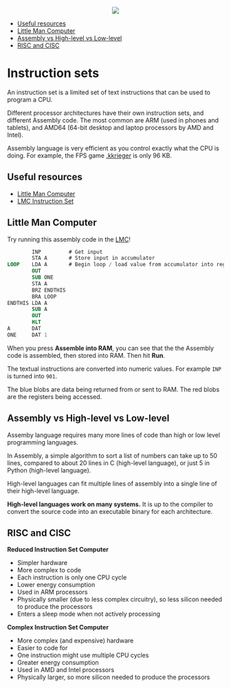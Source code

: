 <p align="center">
  <img src="../../../common-assets/blob/main/images/bhasvic/bhasvic-rect-hills-text-small.png?raw=true">
</p>

- [Useful resources](#useful-resources)
- [Little Man Computer](#little-man-computer)
- [Assembly vs High-level vs Low-level](#assembly-vs-high-level-vs-low-level)
- [RISC and CISC](#risc-and-cisc)

<!-- omit in toc -->
# Instruction sets

An instruction set is a limited set of text instructions that can be used to program a CPU.

Different processor architectures have their own instruction sets, and different Assembly code. The most common are ARM (used in phones and tablets), and AMD64 (64-bit desktop and laptop processors by AMD and Intel).

Assembly language is very efficient as you control exactly what the CPU is doing. For example, the FPS game [.kkrieger](https://en.wikipedia.org/wiki/.kkrieger) is only 96 KB.

## Useful resources

- [Little Man Computer](http://peterhigginson.co.uk/LMC/)
- [LMC Instruction Set](http://www.yorku.ca/sychen/research/LMC/LMCInstructions.html)

## Little Man Computer

Try running this assembly code in the [LMC](http://www.yorku.ca/sychen/research/LMC/LMCInstructions.html)!

```nasm
        INP         # Get input
        STA A       # Store input in accumulator
LOOP    LDA A       # Begin loop / load value from accumulator into register A
        OUT
        SUB ONE
        STA A
        BRZ ENDTHIS
        BRA LOOP
ENDTHIS LDA A
        SUB A
        OUT
        HLT
A       DAT
ONE     DAT 1
```

When you press **Assemble into RAM**, you can see that the the Assembly code is assembled, then stored into RAM. Then hit **Run**.

The textual instructions are converted into numeric values. For example `INP` is turned into `901`.

The blue blobs are data being returned from or sent to RAM. The red blobs are the registers being accessed.

## Assembly vs High-level vs Low-level

Assemby language requires many more lines of code than high or low level programming languages.

In Assembly, a simple algorithm to sort a list of numbers can take up to 50 lines, compared to about 20 lines in C (high-level language), or just 5 in Python (high-level language).

High-level languages can fit multiple lines of assembly into a single line of their high-level language.

**High-level languages work on many systems.** It is up to the compiler to convert the source code into an executable binary for each architecture.

## RISC and CISC 

**Reduced Instruction Set Computer**

- Simpler hardware
- More complex to code
- Each instruction is only one CPU cycle
- Lower energy consumption
- Used in ARM processors
- Physically smaller (due to less complex circuitry), so less silicon needed to produce the processors
- Enters a sleep mode when not actively processing

**Complex Instruction Set Computer**

- More complex (and expensive) hardware
- Easier to code for
- One instruction might use multiple CPU cycles
- Greater energy consumption
- Used in AMD and Intel processors
- Physically larger, so more silicon needed to produce the processors